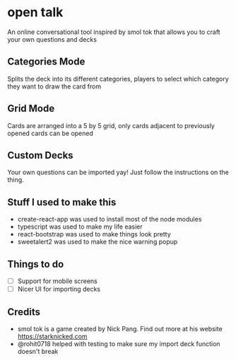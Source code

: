 # open talk
An online conversational tool inspired by smol tok that allows you to craft your own questions and decks

## Categories Mode
Splits the deck into its different categories, players to select which category they want to draw the card from

## Grid Mode
Cards are arranged into a 5 by 5 grid, only cards adjacent to previously opened cards can be opened

## Custom Decks
Your own questions can be imported yay! Just follow the instructions on the thing.

## Stuff I used to make this
- create-react-app was used to install most of the node modules
- typescript was used to make my life easier
- react-bootstrap was used to make things look pretty
- sweetalert2 was used to make the nice warning popup

## Things to do
- [ ] Support for mobile screens
- [ ] Nicer UI for importing decks

## Credits
- smol tok is a game created by Nick Pang. Find out more at his website https://starknicked.com
- @rohit0718 helped with testing to make sure my import deck function doesn't break
